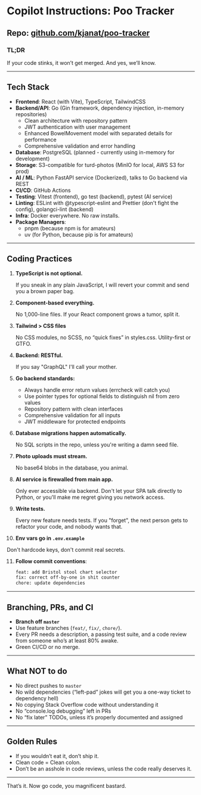 # Copilot Instructions: Poo Tracker

## Repo: [github.com/kjanat/poo-tracker](https://github.com/kjanat/poo-tracker)

### TL;DR

If your code stinks, it won’t get merged. And yes, we’ll know.

---

## Tech Stack

- **Frontend**: React (with Vite), TypeScript, TailwindCSS
- **Backend/API**: Go (Gin framework, dependency injection, in-memory repositories)
  - Clean architecture with repository pattern
  - JWT authentication with user management
  - Enhanced BowelMovement model with separated details for performance
  - Comprehensive validation and error handling
- **Database**: PostgreSQL (planned - currently using in-memory for development)
- **Storage**: S3-compatible for turd-photos (MinIO for local, AWS S3 for prod)
- **AI / ML**: Python FastAPI service (Dockerized), talks to Go backend via REST
- **CI/CD**: GitHub Actions
- **Testing**: Vitest (frontend), go test (backend), pytest (AI service)
- **Linting**: ESLint with @typescript-eslint and Prettier (don't fight the config), golangci-lint (backend)
- **Infra**: Docker everywhere. No raw installs.
- **Package Managers**:
  - pnpm (because npm is for amateurs)
  - uv (for Python, because pip is for amateurs)

---

## Coding Practices

1. **TypeScript is not optional.**

   If you sneak in any plain JavaScript, I will revert your commit and send you a brown paper bag.

2. **Component-based everything.**

   No 1,000-line files. If your React component grows a tumor, split it.

3. **Tailwind > CSS files**

   No CSS modules, no SCSS, no “quick fixes” in styles.css. Utility-first or GTFO.

4. **Backend: RESTful.**

   If you say "GraphQL" I'll call your mother.

5. **Go backend standards:**

   - Always handle error return values (errcheck will catch you)
   - Use pointer types for optional fields to distinguish nil from zero values
   - Repository pattern with clean interfaces
   - Comprehensive validation for all inputs
   - JWT middleware for protected endpoints

6. **Database migrations happen automatically.**

   No SQL scripts in the repo, unless you're writing a damn seed file.

7. **Photo uploads must stream.**

   No base64 blobs in the database, you animal.

8. **AI service is firewalled from main app.**

   Only ever accessible via backend. Don't let your SPA talk directly to Python, or you'll make me regret giving you network access.

9. **Write tests.**

   Every new feature needs tests. If you "forget", the next person gets to refactor your code, and nobody wants that.

10. **Env vars go in `.env.example`**

Don't hardcode keys, don't commit real secrets.

11. **Follow commit conventions**:

    ```txt
    feat: add Bristol stool chart selector
    fix: correct off-by-one in shit counter
    chore: update dependencies
    ```

---

## Branching, PRs, and CI

- **Branch off `master`**
- Use feature branches (`feat/`, `fix/`, `chore/`).
- Every PR needs a description, a passing test suite, and a code review from someone who’s at least 80% awake.
- Green CI/CD or no merge.

---

## What NOT to do

- No direct pushes to `master`
- No wild dependencies (“left-pad” jokes will get you a one-way ticket to dependency hell)
- No copying Stack Overflow code without understanding it
- No “console.log debugging” left in PRs
- No “fix later” TODOs, unless it’s properly documented and assigned

---

## Golden Rules

- If you wouldn’t eat it, don’t ship it.
- Clean code = Clean colon.
- Don’t be an asshole in code reviews, unless the code really deserves it.

---

That’s it. Now go code, you magnificent bastard.
